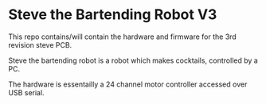 # Steve the Bartending Robot V3

This repo contains/will contain the hardware and firmware for the 3rd revision steve PCB.

Steve the bartending robot is a robot which makes cocktails, controlled by a PC.

The hardware is essentailly a 24 channel motor controller accessed over USB serial.